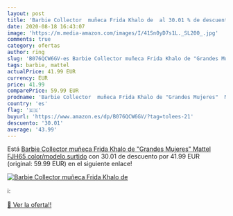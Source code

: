 ```yaml
---
layout: post
title: 'Barbie Collector  muñeca Frida Khalo de  al 30.01 % de descuento'
date: 2020-08-18 16:43:07
image: 'https://m.media-amazon.com/images/I/41Sn0yD7s1L._SL200_.jpg'
comments: true
category: ofertas
author: ring
slug: 'B076QCW6GV-es Barbie Collector muñeca Frida Khalo de "Grandes Mujeres"...'
tags: barbie, mattel
actualPrice: 41.99 EUR
currency: EUR
price: 41.99
comparePrice: 59.99 EUR
prodname: 'Barbie Collector  muñeca Frida Khalo de "Grandes Mujeres"  Mattel FJH65    color/modelo surtido'
country: 'es'
flag: '🇪🇸'
buyurl: 'https://www.amazon.es/dp/B076QCW6GV/?tag=tolees-21'
descuento: '30.01'
average: '43.99'
---
```


Está [Barbie Collector  muñeca Frida Khalo de "Grandes Mujeres"  Mattel FJH65    color/modelo surtido](https://www.amazon.es/dp/B076QCW6GV/?tag=tolees-21) con 30.01 de descuento por 41.99 EUR (original: 59.99 EUR) en el siguiente enlace!

[![Barbie Collector  muñeca Frida Khalo de ](https://m.media-amazon.com/images/I/41Sn0yD7s1L._SL200_.jpg)](https://www.amazon.es/dp/B076QCW6GV/?tag=tolees-21)

ℹ️:


[🛒 Ver la oferta!!](https://www.amazon.es/dp/B076QCW6GV/?tag=tolees-21)
